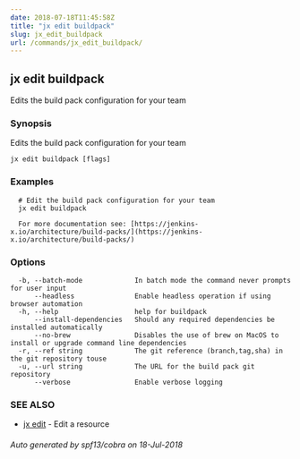 ```yaml
---
date: 2018-07-18T11:45:58Z
title: "jx edit buildpack"
slug: jx_edit_buildpack
url: /commands/jx_edit_buildpack/
---
```

## jx edit buildpack

Edits the build pack configuration for your team

### Synopsis

Edits the build pack configuration for your team

```
jx edit buildpack [flags]
```

### Examples

```
  # Edit the build pack configuration for your team
  jx edit buildpack
  
  For more documentation see: [https://jenkins-x.io/architecture/build-packs/](https://jenkins-x.io/architecture/build-packs/)
```

### Options

```
  -b, --batch-mode             In batch mode the command never prompts for user input
      --headless               Enable headless operation if using browser automation
  -h, --help                   help for buildpack
      --install-dependencies   Should any required dependencies be installed automatically
      --no-brew                Disables the use of brew on MacOS to install or upgrade command line dependencies
  -r, --ref string             The git reference (branch,tag,sha) in the git repository touse
  -u, --url string             The URL for the build pack git repository
      --verbose                Enable verbose logging
```

### SEE ALSO

* [jx edit](/commands/jx_edit/)	 - Edit a resource

###### Auto generated by spf13/cobra on 18-Jul-2018
